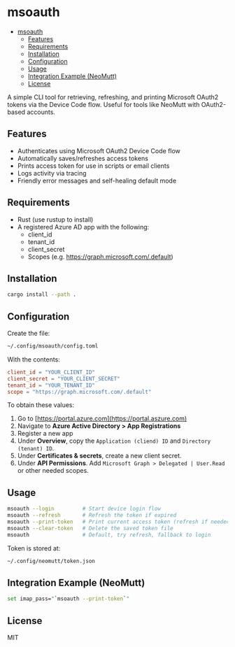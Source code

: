 # msoauth

<!--toc:start-->
- [msoauth](#msoauth)
  - [Features](#features)
  - [Requirements](#requirements)
  - [Installation](#installation)
  - [Configuration](#configuration)
  - [Usage](#usage)
  - [Integration Example (NeoMutt)](#integration-example-neomutt)
  - [License](#license)
<!--toc:end-->

A simple CLI tool for retrieving, refreshing, and printing Microsoft OAuth2
tokens via the Device Code flow. Useful for tools like NeoMutt with
OAuth2-based accounts.

## Features

- Authenticates using Microsoft OAuth2 Device Code flow
- Automatically saves/refreshes access tokens
- Prints access token for use in scripts or email clients
- Logs activity via tracing
- Friendly error messages and self-healing default mode

## Requirements

- Rust (use rustup to install)
- A registered Azure AD app with the following:
  - client_id
  - tenant_id
  - client_secret
  - Scopes (e.g. <https://graph.microsoft.com/.default>)

## Installation

```bash
cargo install --path .
```

## Configuration

Create the file:

```bash
~/.config/msoauth/config.toml
```

With the contents:

```toml
client_id = "YOUR_CLIENT_ID"
client_secret = "YOUR_CLIENT_SECRET"
tenant_id = "YOUR_TENANT_ID"
scope = "https://graph.microsoft.com/.default"
```

To obtain these values:

1. Go to [https://portal.azure.com](https://portal.aszure.com)
2. Navigate to **Azure Active Directory > App Registrations**
3. Register a new app
4. Under **Overview**, copy the `Application (cliend) ID` and
`Directory (tenant) ID`.
5. Under **Certificates & secrets**, create a new client secret.
6. Under **API Permissions**. Add `Microsoft Graph > Delegated | User.Read` or
other needed scopes.

## Usage

```bash
msoauth --login         # Start device login flow
msoauth --refresh       # Refresh the token if expired
msoauth --print-token   # Print current access token (refresh if needed)
msoauth --clear-token   # Delete the saved token file
msoauth                 # Default, try refresh, fallback to login
```

Token is stored at:

```bash
~/.config/neomutt/token.json
```

## Integration Example (NeoMutt)

```bash
set imap_pass="`msoauth --print-token`"
```

## License

MIT
